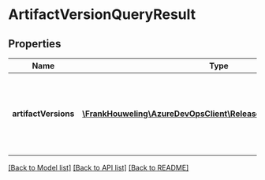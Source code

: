 # ArtifactVersionQueryResult

## Properties
Name | Type | Description | Notes
------------ | ------------- | ------------- | -------------
**artifactVersions** | [**\FrankHouweling\AzureDevOpsClient\Release\Model\ArtifactVersion[]**](ArtifactVersion.md) | Gets or sets the list for artifact versions of artifact version query result. | [optional] 

[[Back to Model list]](../README.md#documentation-for-models) [[Back to API list]](../README.md#documentation-for-api-endpoints) [[Back to README]](../README.md)


